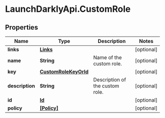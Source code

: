 # LaunchDarklyApi.CustomRole

## Properties
Name | Type | Description | Notes
------------ | ------------- | ------------- | -------------
**links** | [**Links**](Links.md) |  | [optional] 
**name** | **String** | Name of the custom role. | [optional] 
**key** | [**CustomRoleKeyOrId**](CustomRoleKeyOrId.md) |  | [optional] 
**description** | **String** | Description of the custom role. | [optional] 
**id** | [**Id**](Id.md) |  | [optional] 
**policy** | [**[Policy]**](Policy.md) |  | [optional] 


